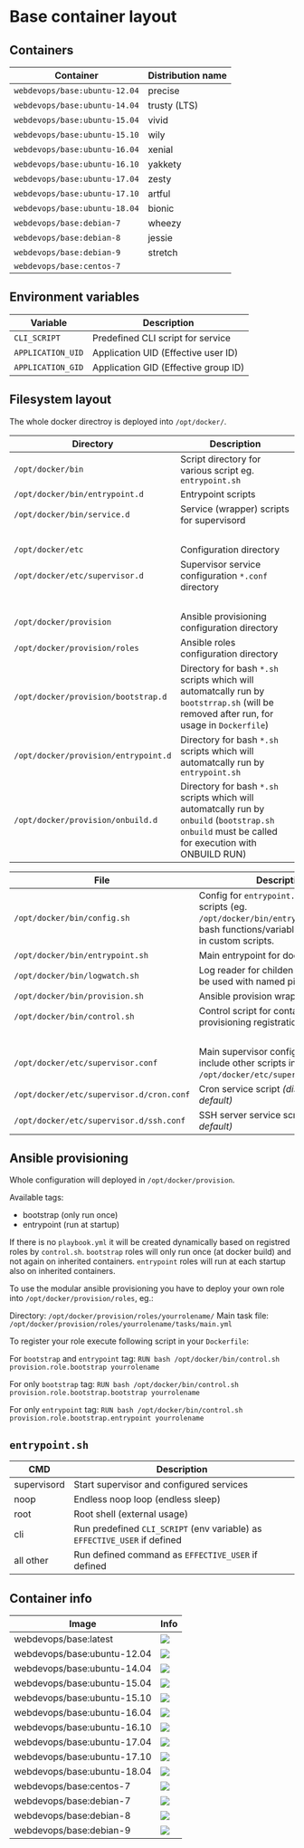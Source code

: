 # Base container layout

## Containers
Container                           | Distribution name                                                                 
----------------------------------- | -------------------------
`webdevops/base:ubuntu-12.04`       | precise
`webdevops/base:ubuntu-14.04`       | trusty (LTS)
`webdevops/base:ubuntu-15.04`       | vivid
`webdevops/base:ubuntu-15.10`       | wily
`webdevops/base:ubuntu-16.04`       | xenial
`webdevops/base:ubuntu-16.10`       | yakkety
`webdevops/base:ubuntu-17.04`       | zesty
`webdevops/base:ubuntu-17.10`       | artful
`webdevops/base:ubuntu-18.04`       | bionic
`webdevops/base:debian-7`           | wheezy
`webdevops/base:debian-8`           | jessie
`webdevops/base:debian-9`           | stretch
`webdevops/base:centos-7`           |

## Environment variables

Variable            | Description
------------------- | ------------------------------------------------------------------------------
`CLI_SCRIPT`        | Predefined CLI script for service
`APPLICATION_UID`   | Application UID (Effective user ID)
`APPLICATION_GID`   | Application GID (Effective group ID)

## Filesystem layout

The whole docker directroy is deployed into `/opt/docker/`.


Directory                            | Description
------------------------------------ | ------------------------------------------------------------------------------
`/opt/docker/bin`                    | Script directory for various script eg. `entrypoint.sh`
`/opt/docker/bin/entrypoint.d`       | Entrypoint scripts
`/opt/docker/bin/service.d`          | Service (wrapper) scripts for supervisord
<br>                                 |
`/opt/docker/etc`                    | Configuration directory
`/opt/docker/etc/supervisor.d`       | Supervisor service configuration `*.conf` directory
<br>                                 |
`/opt/docker/provision`              | Ansible provisioning configuration directory
`/opt/docker/provision/roles`        | Ansible roles configuration directory
`/opt/docker/provision/bootstrap.d`  | Directory for bash `*.sh` scripts which will automatcally run by `bootstrrap.sh` (will be removed after run, for usage in `Dockerfile`)
`/opt/docker/provision/entrypoint.d` | Directory for bash `*.sh` scripts which will automatcally run by `entrypoint.sh`
`/opt/docker/provision/onbuild.d`    | Directory for bash `*.sh` scripts which will automatcally run by `onbuild` (`bootstrap.sh onbuild` must be called for execution with ONBUILD RUN) 
 

File                                         | Description
-------------------------------------------- | ------------------------------------------------------------------------------
`/opt/docker/bin/config.sh`                  | Config for `entrypoint.sh` and other scripts (eg. `/opt/docker/bin/entrypoint.d`). All bash functions/variables can be used in custom scripts.
`/opt/docker/bin/entrypoint.sh`              | Main entrypoint for docker container
`/opt/docker/bin/logwatch.sh`                | Log reader for childen processes (can be used with named pipes)
`/opt/docker/bin/provision.sh`               | Ansible provision wrapper script
`/opt/docker/bin/control.sh`                 | Control script for container and provisioning registration handling
<br>                                         |
`/opt/docker/etc/supervisor.conf`            | Main supervisor configuration (will include other scripts in `/opt/docker/etc/supervisor.d/*.conf`)
`/opt/docker/etc/supervisor.d/cron.conf`     | Cron service script _(disabled by default)_
`/opt/docker/etc/supervisor.d/ssh.conf`      | SSH server service script _(disabled by default)_


## Ansible provisioning

Whole configuration will deployed in `/opt/docker/provision`.

Available tags:
- bootstrap (only run once)
- entrypoint (run at startup)

If there is no `playbook.yml` it will be created dynamically based on registred roles by `control.sh`.
`bootstrap` roles will only run once (at docker build) and not again on inherited containers.
`entrypoint` roles will run at each startup also on inherited containers.

To use the modular ansible provisioning you have to deploy your own role into `/opt/docker/provision/roles`, eg.:

Directory: `/opt/docker/provision/roles/yourrolename/`
Main task file: `/opt/docker/provision/roles/yourrolename/tasks/main.yml`

To register your role execute following script in your `Dockerfile`:

For `bootstrap` and `entrypoint` tag:
`RUN bash /opt/docker/bin/control.sh provision.role.bootstrap yourrolename`

For only `bootstrap` tag:
`RUN bash /opt/docker/bin/control.sh provision.role.bootstrap.bootstrap yourrolename`

For only `entrypoint` tag:
`RUN bash /opt/docker/bin/control.sh provision.role.bootstrap.entrypoint yourrolename`

## `entrypoint.sh`

CMD             | Description
--------------- | ------------------------------------------------------------------------------
supervisord     | Start supervisor and configured services
noop            | Endless noop loop (endless sleep)
root            | Root shell (external usage)
cli             | Run predefined `CLI_SCRIPT` (env variable) as `EFFECTIVE_USER` if defined
all other       | Run defined command as `EFFECTIVE_USER` if defined

## Container info

Image                               | Info                                                                       
----------------------------------- | ----------------------------------------------------------------------------------
webdevops/base:latest               | [![](https://badge.imagelayers.io/webdevops/base:latest.svg)](https://imagelayers.io/?images=webdevops/base:latest 'Get your own badge on imagelayers.io')
webdevops/base:ubuntu-12.04         | [![](https://badge.imagelayers.io/webdevops/base:ubuntu-12.04.svg)](https://imagelayers.io/?images=webdevops/base:ubuntu-12.04 'Get your own badge on imagelayers.io')
webdevops/base:ubuntu-14.04         | [![](https://badge.imagelayers.io/webdevops/base:ubuntu-14.04.svg)](https://imagelayers.io/?images=webdevops/base:ubuntu-14.04 'Get your own badge on imagelayers.io')
webdevops/base:ubuntu-15.04         | [![](https://badge.imagelayers.io/webdevops/base:ubuntu-15.04.svg)](https://imagelayers.io/?images=webdevops/base:ubuntu-15.04 'Get your own badge on imagelayers.io')
webdevops/base:ubuntu-15.10         | [![](https://badge.imagelayers.io/webdevops/base:ubuntu-15.10.svg)](https://imagelayers.io/?images=webdevops/base:ubuntu-15.14 'Get your own badge on imagelayers.io')
webdevops/base:ubuntu-16.04         | [![](https://badge.imagelayers.io/webdevops/base:ubuntu-16.04.svg)](https://imagelayers.io/?images=webdevops/base:ubuntu-16.04 'Get your own badge on imagelayers.io')
webdevops/base:ubuntu-16.10         | [![](https://badge.imagelayers.io/webdevops/base:ubuntu-16.10.svg)](https://imagelayers.io/?images=webdevops/base:ubuntu-16.14 'Get your own badge on imagelayers.io')
webdevops/base:ubuntu-17.04         | [![](https://badge.imagelayers.io/webdevops/base:ubuntu-17.04.svg)](https://imagelayers.io/?images=webdevops/base:ubuntu-17.04 'Get your own badge on imagelayers.io')
webdevops/base:ubuntu-17.10         | [![](https://badge.imagelayers.io/webdevops/base:ubuntu-17.10.svg)](https://imagelayers.io/?images=webdevops/base:ubuntu-17.14 'Get your own badge on imagelayers.io')
webdevops/base:ubuntu-18.04         | [![](https://badge.imagelayers.io/webdevops/base:ubuntu-18.04.svg)](https://imagelayers.io/?images=webdevops/base:ubuntu-18.04 'Get your own badge on imagelayers.io')
webdevops/base:centos-7             | [![](https://badge.imagelayers.io/webdevops/base:centos-7.svg)](https://imagelayers.io/?images=webdevops/base:centos-7 'Get your own badge on imagelayers.io')
webdevops/base:debian-7             | [![](https://badge.imagelayers.io/webdevops/base:debian-7.svg)](https://imagelayers.io/?images=webdevops/base:debian-7 'Get your own badge on imagelayers.io')
webdevops/base:debian-8             | [![](https://badge.imagelayers.io/webdevops/base:debian-8.svg)](https://imagelayers.io/?images=webdevops/base:debian-8 'Get your own badge on imagelayers.io')
webdevops/base:debian-9             | [![](https://badge.imagelayers.io/webdevops/base:debian-9.svg)](https://imagelayers.io/?images=webdevops/base:debian-9 'Get your own badge on imagelayers.io')

